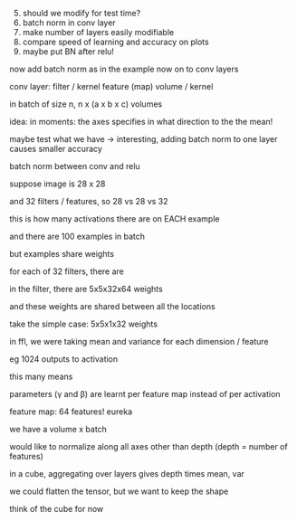 5. should we modify for test time?
6. batch norm in conv layer
7. make number of layers easily modifiable
8. compare speed of learning and accuracy
    on plots
9. maybe put BN after relu!


now add batch norm as in the example
now on to conv layers


conv layer:
filter / kernel
feature (map)
volume / kernel

in batch of size n, n x (a x b x c) volumes

idea: in moments: the axes specifies
in what direction to the the mean!


maybe test what we have
-> interesting, adding batch norm to one layer
    causes smaller accuracy
    
    
batch norm between conv and relu

suppose image is 28 x 28

and 32 filters / features, so 28 vs 28 vs 32

this is how many activations there are on EACH example

and there are 100 examples in batch

but examples share weights

for each of 32 filters, there are

in the filter, there are 5x5x32x64 weights

and these weights are shared between all the locations

take the simple case: 5x5x1x32 weights

in ffl, we were taking mean and variance for each dimension / feature

eg 1024 outputs to activation

this many means


parameters (γ and β) are learnt 
per feature map instead of per activation

feature map: 64 features! eureka

we have a volume x batch

would like to normalize along all axes other than depth
(depth = number of features)

in a cube, aggregating over layers
gives depth times mean, var

we could flatten the tensor, but we want to keep
the shape

think of the cube for now
































